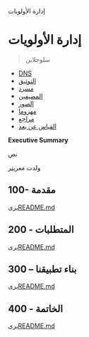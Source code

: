 إدارة الأولويات

# إدارة الأولويات

> سلوجلاين

-   [DNS](./DNS.md)
-   [التوثيق](./DOCUMENTATION.md)
-   [مسرد](./GLOSSARY.md)
-   [المضيفين](./HOSTS.md)
-   [الصور](./IMAGES.md)
-   [مهزوما](./PODMAN.md)
-   [مراجع](./REFERENCES.md)
-   [القياس عن بعد](./TELEMETRY.md)

**Executive Summary**

نص

ولدت مع[ريتر](https://app.rytr.me)

## 100- مقدمة

يرى[README.md](./100/README.md)

## 200 - المتطلبات

يرى[README.md](./200/README.md)

## 300 – بناء تطبيقنا

يرى[README.md](./300/README.md)

## 400 - الخاتمة

يرى[README.md](./400/README.md)
